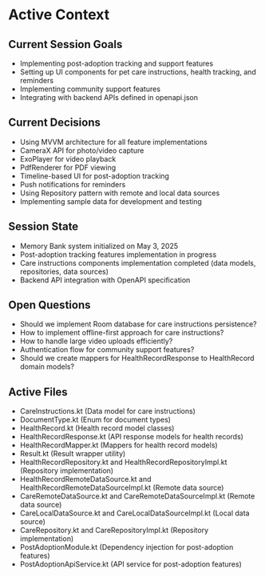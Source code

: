 # Active Context

## Current Session Goals
- Implementing post-adoption tracking and support features
- Setting up UI components for pet care instructions, health tracking, and reminders
- Implementing community support features
- Integrating with backend APIs defined in openapi.json

## Current Decisions
- Using MVVM architecture for all feature implementations
- CameraX API for photo/video capture
- ExoPlayer for video playback
- PdfRenderer for PDF viewing
- Timeline-based UI for post-adoption tracking
- Push notifications for reminders
- Using Repository pattern with remote and local data sources
- Implementing sample data for development and testing

## Session State
- Memory Bank system initialized on May 3, 2025
- Post-adoption tracking features implementation in progress
- Care instructions components implementation completed (data models, repositories, data sources)
- Backend API integration with OpenAPI specification

## Open Questions
- Should we implement Room database for care instructions persistence?
- How to implement offline-first approach for care instructions?
- How to handle large video uploads efficiently?
- Authentication flow for community support features?
- Should we create mappers for HealthRecordResponse to HealthRecord domain models?

## Active Files
- CareInstructions.kt (Data model for care instructions)
- DocumentType.kt (Enum for document types)
- HealthRecord.kt (Health record model classes)
- HealthRecordResponse.kt (API response models for health records)
- HealthRecordMapper.kt (Mappers for health record models)
- Result.kt (Result wrapper utility)
- HealthRecordRepository.kt and HealthRecordRepositoryImpl.kt (Repository implementation)
- HealthRecordRemoteDataSource.kt and HealthRecordRemoteDataSourceImpl.kt (Remote data source)
- CareRemoteDataSource.kt and CareRemoteDataSourceImpl.kt (Remote data source)
- CareLocalDataSource.kt and CareLocalDataSourceImpl.kt (Local data source)
- CareRepository.kt and CareRepositoryImpl.kt (Repository implementation)
- PostAdoptionModule.kt (Dependency injection for post-adoption features)
- PostAdoptionApiService.kt (API service for post-adoption features)